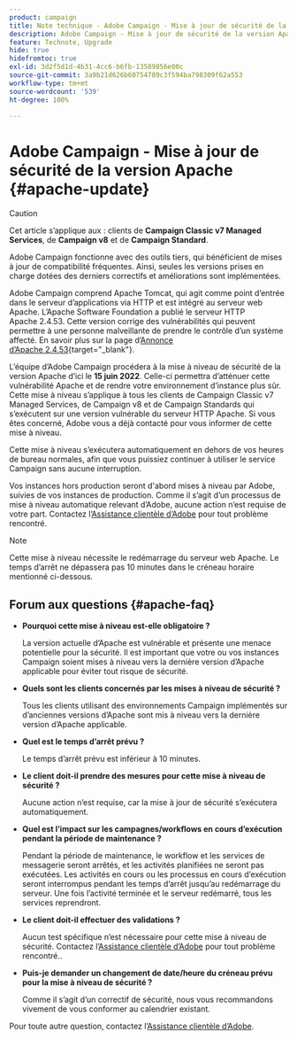 ```yaml
---
product: campaign
title: Note technique - Adobe Campaign - Mise à jour de sécurité de la version Apache
description: Adobe Campaign - Mise à jour de sécurité de la version Apache
feature: Technote, Upgrade
hide: true
hidefromtoc: true
exl-id: 3d2f5d1d-4b31-4cc6-b6fb-13589856e00c
source-git-commit: 3a9b21d626b60754789c3f594ba798309f62a553
workflow-type: tm+mt
source-wordcount: '539'
ht-degree: 100%

---
```


# Adobe Campaign - Mise à jour de sécurité de la version Apache {#apache-update}

>[!CAUTION]
>Cet article s’applique aux : clients de **Campaign Classic v7 Managed Services**, de **Campaign v8** et de **Campaign Standard**.

Adobe Campaign fonctionne avec des outils tiers, qui bénéficient de mises à jour de compatibilité fréquentes. Ainsi, seules les versions prises en charge dotées des derniers correctifs et améliorations sont implémentées.

Adobe Campaign comprend Apache Tomcat, qui agit comme point d’entrée dans le serveur d’applications via HTTP et est intégré au serveur web Apache. L’Apache Software Foundation a publié le serveur HTTP Apache 2.4.53. Cette version corrige des vulnérabilités qui peuvent permettre à une personne malveillante de prendre le contrôle d’un système affecté. En savoir plus sur la page d’[Annonce d’Apache 2.4.53](https://downloads.apache.org/httpd/Announcement2.4.html){target="_blank"}.

L’équipe d’Adobe Campaign procédera à la mise à niveau de sécurité de la version Apache d’ici le **15 juin 2022**. Celle-ci permettra d’atténuer cette vulnérabilité Apache et de rendre votre environnement d’instance plus sûr. Cette mise à niveau s’applique à tous les clients de Campaign Classic v7 Managed Services, de Campaign v8 et de Campaign Standards qui s’exécutent sur une version vulnérable du serveur HTTP Apache. Si vous êtes concerné, Adobe vous a déjà contacté pour vous informer de cette mise à niveau.

Cette mise à niveau s’exécutera automatiquement en dehors de vos heures de bureau normales, afin que vous puissiez continuer à utiliser le service Campaign sans aucune interruption.

Vos instances hors production seront d&#39;abord mises à niveau par Adobe, suivies de vos instances de production. Comme il s’agit d’un processus de mise à niveau automatique relevant d’Adobe, aucune action n’est requise de votre part. Contactez l’[Assistance clientèle d’Adobe](https://experienceleague.adobe.com/?support-solution=Campaign&amp;lang=fr#support) pour tout problème rencontré.


>[!NOTE]
>Cette mise à niveau nécessite le redémarrage du serveur web Apache. Le temps d’arrêt ne dépassera pas 10 minutes dans le créneau horaire mentionné ci-dessous.
> 

## Forum aux questions {#apache-faq}

* **Pourquoi cette mise à niveau est-elle obligatoire ?**

  La version actuelle d’Apache est vulnérable et présente une menace potentielle pour la sécurité. Il est important que votre ou vos instances Campaign soient mises à niveau vers la dernière version d’Apache applicable pour éviter tout risque de sécurité.

* **Quels sont les clients concernés par les mises à niveau de sécurité ?**

  Tous les clients utilisant des environnements Campaign implémentés sur d’anciennes versions d’Apache sont mis à niveau vers la dernière version d’Apache applicable.

* **Quel est le temps d’arrêt prévu ?**

  Le temps d’arrêt prévu est inférieur à 10 minutes.

* **Le client doit-il prendre des mesures pour cette mise à niveau de sécurité ?**

  Aucune action n’est requise, car la mise à jour de sécurité s’exécutera automatiquement.

* **Quel est l’impact sur les campagnes/workflows en cours d’exécution pendant la période de maintenance ?**

  Pendant la période de maintenance, le workflow et les services de messagerie seront arrêtés, et les activités planifiées ne seront pas exécutées. Les activités en cours ou les processus en cours d’exécution seront interrompus pendant les temps d’arrêt jusqu’au redémarrage du serveur. Une fois l’activité terminée et le serveur redémarré, tous les services reprendront.

* **Le client doit-il effectuer des validations ?**

  Aucun test spécifique n’est nécessaire pour cette mise à niveau de sécurité. Contactez l’[Assistance clientèle d’Adobe](https://experienceleague.adobe.com/?support-solution=Campaign#support) pour tout problème rencontré..


* **Puis-je demander un changement de date/heure du créneau prévu pour la mise à niveau de sécurité ?**

  Comme il s’agit d’un correctif de sécurité, nous vous recommandons vivement de vous conformer au calendrier existant.


Pour toute autre question, contactez l’[Assistance clientèle d’Adobe](https://experienceleague.adobe.com/?support-solution=Campaign&amp;lang=fr#support).
